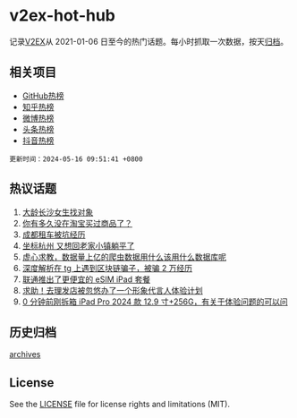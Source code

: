 # v2ex-hot-hub

 记录[V2EX](https://www.v2ex.com/)从 2021-01-06 日至今的热门话题。每小时抓取一次数据，按天[归档](archives)。
 
 ## 相关项目

- [GitHub热榜](https://github.com/lonnyzhang423/github-hot-hub)
- [知乎热榜](https://github.com/lonnyzhang423/zhihu-hot-hub)
- [微博热榜](https://github.com/lonnyzhang423/weibo-hot-hub)
- [头条热榜](https://github.com/lonnyzhang423/toutiao-hot-hub)
- [抖音热榜](https://github.com/lonnyzhang423/douyin-hot-hub)


 `更新时间：2024-05-16 09:51:41 +0800`

## 热议话题

1. [大龄长沙女生找对象](https://www.v2ex.com/t/1040998)
1. [你有多久没在淘宝买过商品了？](https://www.v2ex.com/t/1040955)
1. [成都租车被坑经历](https://www.v2ex.com/t/1040882)
1. [坐标杭州 又想回老家小镇躺平了](https://www.v2ex.com/t/1041037)
1. [虚心求教，数据量上亿的爬虫数据用什么该用什么数据库呢](https://www.v2ex.com/t/1040896)
1. [深度解析在 tg 上遇到区块链骗子，被骗 2 万经历](https://www.v2ex.com/t/1040918)
1. [联通推出了更便宜的 eSIM iPad 套餐](https://www.v2ex.com/t/1040926)
1. [求助！去理发店被忽悠办了一个形象代言人体验计划](https://www.v2ex.com/t/1041046)
1. [0 分钟前刚拆箱 iPad Pro 2024 款 12.9 寸+256G，有关于体验问题的可以问](https://www.v2ex.com/t/1041079)

## 历史归档

[archives](archives)

## License

See the [LICENSE](LICENSE) file for license rights and limitations (MIT).
